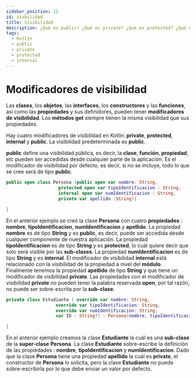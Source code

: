 ```yaml
---
sidebar_position: 11
id: visbilidad
title: Visibilidad
description: ¿Qué es public? ¿Qué es private? ¿Qué es protected? ¿Qué es internal?
tags:
  - Kotlin
  - public
  - private
  - protected
  - internal
---
```


# Modificadores de visibilidad

Las **clases**, los **objetos**, las **interfaces**, los **constructores** y las **funciones**, así como las **propiedades** y sus definidores, pueden tener **modificadores de visibilidad**. Los **métodos** **get** siempre tienen la misma visibilidad que sus propiedades.

Hay cuatro modificadores de visibilidad en Kotlin: **private**, **protected**, **internal** y **public**. La visibilidad predeterminada es **public**.

**public** define una visibilidad pública, es decir, la **clase**, **función**, **propiedad**, etc pueden ser accedidas desde cualquier parte de la aplicación. Es el modificador de visibilidad por defecto, es decir, si no se incluye, todo lo que se cree  será de tipo **public**.

```kotlin
public open class Persona (public open var nombre: String,
                    protected open var tipoIdentificacion : String,
                    internal open var numIdentificacion : String,
                    private var apellido :String){

}
```

En el anterior ejemplo se creó la clase **Persona** con cuatro **propiedades** : **nombre**, **tipoIdentificacion**, **numIdentificacion** y **apellido**. La propiedad **nombre** es de tipo **String** y es **public**, es decir, puede ser accedida desde cualquier componente de nuestra aplicación. La propiedad **tipoIdentificacion** es de tipo **String** y es **protected**, lo cuál quiere decir que solo será visible por las **sub-clases**. La propiedad **numIdentificacion** es de tipo **String** y es **internal**. El modificador de visibilidad **internal** está relacionado con la visibilidad de la propiedad a nivel del **módulo**. Finalmente tenemos la propiedad **apellido** de tipo **String** y que tiene un modificador de visibilidad **private**. Las propiedades con el modificador de visibilidad **private** no pueden tener la palabra reservada **open**, por tal razón, no puede ser sobre-escrita por la **sub-clase**. 

```kotlin
private class Estudiante ( override var nombre: String,
                   override var tipoIdentificacion: String,
                   override var numIdentificacion: String,
                   var ID : String?) : Persona(nombre, tipoIdentificacion, numIdentificacion, ""){

}
```

En el anterior ejemplo creamos la clase **Estudiante** la cuál es una **sub-clase** de la **super-clase** **Persona**. La clase **Estudiante** sobre-escribe la definición de las propiedades : **nombre**, **tipoIdentificacion** y **numIdentificacion**. Dado que la clase **Persona** tiene una propiedad **apellido** la cuál es **private**, el constructor de **Persona** lo solicita, pero la clase **Estudiante** no puede sobre-escribirla por lo que debe enviar un valor por defecto. 